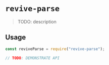 # `revive-parse`

> TODO: description

## Usage

```js
const reviveParse = require("revive-parse");

// TODO: DEMONSTRATE API
```
